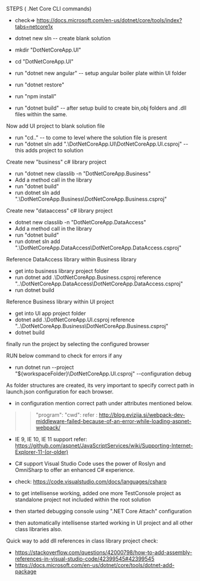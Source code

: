 STEPS ( .Net Core CLI commands)
* check=> https://docs.microsoft.com/en-us/dotnet/core/tools/index?tabs=netcore1x

* dotnet new sln            -- create blank solution
* mkdir "DotNetCoreApp.UI"
* cd "DotNetCoreApp.UI"
* run "dotnet new angular"  -- setup angular boiler plate within UI folder
* run "dotnet restore"
* run "npm install"
* run "dotnet build"        -- after setup build to create bin,obj folders and .dll files within the same.

Now add UI project to blank solution file

* run "cd.."                -- to come to level where the solution file is present
* run "dotnet sln add ".\DotNetCoreApp.UI\DotNetCoreApp.UI.csproj"    -- this adds project to solution

Create new "business" c# library project 

* run "dotnet new classlib -n "DotNetCoreApp.Business"
* Add a method call in the library
* run "dotnet build"
* run dotnet sln add ".\DotNetCoreApp.Business\DotNetCoreApp.Business.csproj"

Create new "dataaccess" c# library project 

* dotnet new classlib -n "DotNetCoreApp.DataAccess"
* Add a method call in the library
* run "dotnet build"
* run dotnet sln add ".\DotNetCoreApp.DataAccess\DotNetCoreApp.DataAccess.csproj"

Reference DataAccess library within Business library

* get into business library project folder
* run dotnet add .\DotNetCoreApp.Business.csproj reference "..\DotNetCoreApp.DataAccess\DotNetCoreApp.DataAccess.csproj"
* run dotnet build

Reference Business library within UI project

* get into UI app project folder
* dotnet add .\DotNetCoreApp.UI.csproj reference "..\DotNetCoreApp.Business\DotNetCoreApp.Business.csproj"
* dotnet build

finally run the project by selecting the configured browser

RUN below command to check for errors if any
* run dotnet run --project "${workspaceFolder}\DotNetCoreApp.UI.csproj" --configuration debug

As folder structures are created, its very important to specify correct path in launch.json configuration for each browser.
* in configuration mention correct path under attributes mentioned below.
>> "program":
>> "cwd":
refer : http://blog.evizija.si/webpack-dev-middleware-failed-because-of-an-error-while-loading-aspnet-webpack/

* IE 9, IE 10, IE 11 support
refer: https://github.com/aspnet/JavaScriptServices/wiki/Supporting-Internet-Explorer-11-(or-older)

* C# support
Visual Studio Code uses the power of Roslyn and OmniSharp to offer an enhanced C# experience.
* check: https://code.visualstudio.com/docs/languages/csharp

* to get intellisense working, added one more TestConsole project as standalone project not included within the root solution
* then started debugging console using ".NET Core Attach" configuration
* then automatically intellisense started working in UI project and all other class libraries also.

Quick way to add dll references in class library project
check:
* https://stackoverflow.com/questions/42000798/how-to-add-assembly-references-in-visual-studio-code/42399545#42399545
* https://docs.microsoft.com/en-us/dotnet/core/tools/dotnet-add-package